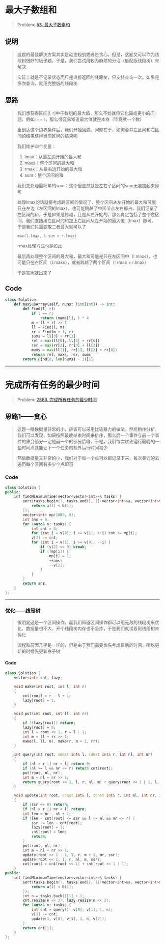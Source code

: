 # 最大子数组和

> Problem: [53. 最大子数组和](https://leetcode.cn/problems/maximum-subarray/description/)

## 说明

> 这题的最佳解决方案其实是动态规划或者是贪心。但是，这题又可以作为线段树很好的板子题，于是，我们尝试用较为麻烦的分治（低配版线段树）来解决
>
> 实际上就是不记录状态而只是直接返回的线段树，只支持查询一次。如果是多次查询，就用完整版的线段树

## 思路

> 我们想获得区间[l, r]中子数组的最大值，那么不妨就将它化简成更小的问题，假如l == r，那么很容易知道最大值就是本身（毕竟就一个数）
>
> 当到达这个边界条件后，我们开始回溯。问题在于，如何合并左区间和右区间的结果获得当前区间的结果呢
>
> 我们维护四个变量：
>
> 1. lmax：从最左边开始的最大和
> 2. maxs：整个区间的最大和
> 3. rmax：从最右边开始的最大和
> 4. sum：整个区间的和
>
> 我们先处理最简单的sum：这个很显然就是左右子区间的sum无脑加起来即可
>
> 处理lmax的话就要考虑跨区间的情况了，整个区间从左开始的最大和可能只在左边（左区间的lmax），也可能跨越了中间节点左右都占。我们记录了左区间的和，于是如果是跨越，且是从左开始的，那么肯定包括了整个左区间，我们直接用左区间的和加上右区间从左开始的最大值（lmax）即可。于是我们只需要取二者最大就可以了
>
> `max(l.lmax, l.sum + r.lmax)`
>
> rmax处理方式也是如此
>
> 最后再处理整个区间的最大和，最大和可能是只在左区间中（l.maxs），也可能只在右区间（r.maxs），或者跨越了两个区间（l.rmax + r.lmax）
>
> 于是答案就出来了

## Code

```python
class Solution:
    def maxSubArray(self, nums: list[int]) -> int:
        def Find(l, r):
            if l == r:
                return (nums[l], ) * 4
            m = (l + r) >> 1
            ll = Find(l, m)
            rr = Find(m + 1, r)
            sums = ll[3] + rr[3]
            rel = max(ll[0], ll[3] + rr[0])
            rer = max(rr[2], rr[3] + ll[2])
            maxs = max(ll[1], rr[1], ll[2] + rr[0])
            return rel, maxs, rer, sums
        return Find(0, len(nums) - 1)[1]
```

---

# 完成所有任务的最少时间

> Problem: [2589. 完成所有任务的最少时间](https://leetcode.cn/problems/minimum-time-to-complete-all-tasks/description/)

## 思路1——贪心

> 这题一眼数据量非常的小，应该可以采用比较暴力的做法，然后稍作分析，我们可以发现，如果按照最晚结束时间来排序，那么后一个事件与前一个事件的重合部分一定是前一个的部分后缀，于是，我们每次优先运行最晚的一些时间点就能让下一个任务的额外运行时间减少
>
> 然后数据量又非常的小，我们对于每一个点可以都记录下来，每次暴力的去遍历每个区间有多少个点即可

### Code

```c++
class Solution {
public:
    int findMinimumTime(vector<vector<int>>& tasks) {
        sort(tasks.begin(), tasks.end(), [](vector<int>&a, vector<int>&b) {
            return a[1] < b[1];
        });
        vector<int> mp(2003, 0);
        int ans = 0;
        for (auto& v: tasks) {
            int cnt = 0;
            for (int i = v[0]; i <= v[1]; ++i) cnt += mp[i];
            v[2] -= cnt;
            for (int i = v[1]; i >= v[0]; --i) {
                if (v[2] <= 0) break;
                if (!mp[i]) {
                    mp[i] = 1;
                    ++ans;
                    --v[2];
                }
            }
        }
        return ans;
    }
};
```

---

### 优化——线段树

> 很明显这是一个区间操作，而我们知道区间操作都可以用无敌的线段树来优化，数据量也不大，开个线段树内存也不会炸，于是我们就试着用线段树来优化
>
> 流程和前面几乎是一样的，但是由于我们需要优先考虑最后的时间，所以更新的时候先更新右子树

#### Code

```c++
class Solution {
    vector<int> cnt, lazy;

    void make(int root, int l, int r)
    {
        cnt[root] = r - l + 1;
        lazy[root] = 1;
    }

    void put(int root, int ll, int rr)
    {
        if (!lazy[root]) return;
        lazy[root] = 0;
        int l = root << 1, r = l | 1;
        int m = ll + rr >> 1;
        make(l, ll, m), make(r, m + 1, rr);
    }

    int query(int root, const int& l, const int& r, int nl, int nr)
    {
        if (nl > r || nr < l) return 0;
        if (nl >= l && nr <= r) return cnt[root];
        put(root, nl, nr);
        int m = nl + nr >> 1;
        return query(root << 1, l, r, nl, m) + query(root << 1 | 1, l, r, m + 1, nr);
    }

    void update(int root, const int& l, const int& r, int nl, int nr, int& ssr)
    {
        if (ssr <= 0) return;
        if (nl > r || nr < l) return;
        int len = nr - nl + 1;
        if (len - cnt[root] <= ssr && l <= nl && nr <= r) {
            ssr -= len - cnt[root];
            lazy[root] = 1;
            cnt[root] = len;
            return;
        }
        put(root, nl, nr);
        int m = nl + nr >> 1;
        update(root << 1 | 1, l, r, m + 1, nr, ssr);
        update(root << 1, l, r, nl, m, ssr);
        cnt[root] = cnt[root << 1] + cnt[root << 1 | 1];
    }
public:
    int findMinimumTime(vector<vector<int>>& tasks) {
        sort(tasks.begin(), tasks.end(), [](vector<int>&a, vector<int>&b) {
            return a[1] < b[1];
        });
        int n = tasks.back()[1] + 1;
        cnt.resize(n << 2), lazy.resize(n << 2);
        for (auto& v: tasks) {
            int cnt = query(1, v[0], v[1], 1, n);
            v[2] -= cnt;
            update(1, v[0], v[1], 1, n, v[2]);
        }
        return cnt[1];
    }
};
```

